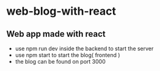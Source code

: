 # web-blog-with-react
## Web app made with react

- use npm run dev inside the backend to start the server
- use npm start to start the blog( frontend )
- the blog can be found on port 3000
